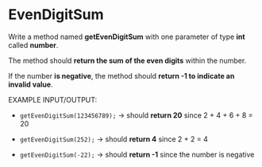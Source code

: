 # EvenDigitSum
Write a method named **getEvenDigitSum** with one parameter of type **int** called **number**.

The method should **return the sum of the even digits** within the number.

If the number **is negative**, the method should **return -1 to indicate an invalid value**.


EXAMPLE INPUT/OUTPUT:

* ```getEvenDigitSum(123456789);``` → should **return 20** since 2 + 4 + 6 + 8 = 20

* ```getEvenDigitSum(252);``` → should **return 4** since 2 + 2 = 4

* ```getEvenDigitSum(-22);``` → should **return -1** since the number is negative